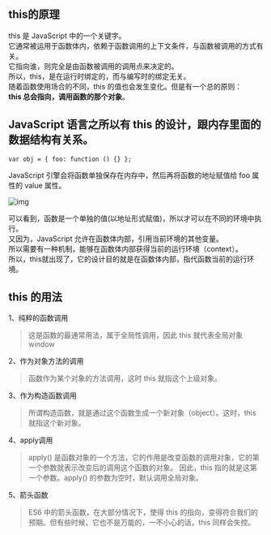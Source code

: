 ## this的原理
this 是 JavaScript 中的一个关键字。  
它通常被运用于函数体内，依赖于函数调用的上下文条件，与函数被调用的方式有关。  
它指向谁，则完全是由函数被调用的调用点来决定的。  
所以，this，是在运行时绑定的，而与编写时的绑定无关。  
随着函数使用场合的不同，this 的值也会发生变化。但是有一个总的原则：  
**this 总会指向，调用函数的那个对象**。

## JavaScript 语言之所以有 this 的设计，跟内存里面的数据结构有关系。
```
var obj = { foo: function () {} };
```  
JavaScript 引擎会将函数单独保存在内存中，然后再将函数的地址赋值给 foo 属性的 value 属性。  

![img](https://user-gold-cdn.xitu.io/2019/1/19/16864091b7cf8373?imageView2/0/w/1280/h/960/format/webp/ignore-error/1)   

可以看到，函数是一个单独的值(以地址形式赋值)，所以才可以在不同的环境中执行。  
又因为，JavaScript 允许在函数体内部，引用当前环境的其他变量。  
所以需要有一种机制，能够在函数体内部获得当前的运行环境（context）。  
所以，this就出现了，它的设计目的就是在函数体内部，指代函数当前的运行环境。


## this 的用法
1、纯粹的函数调用  
> 这是函数的最通常用法，属于全局性调用，因此 this 就代表全局对象 window  

2、作为对象方法的调用  
> 函数作为某个对象的方法调用，这时 this 就指这个上级对象。  

3、作为构造函数调用  
> 所谓构造函数，就是通过这个函数生成一个新对象（object）。这时，this 就指这个新对象。  

4、apply调用  
> apply() 是函数对象的一个方法，它的作用是改变函数的调用对象，它的第一个参数就表示改变后的调用这个函数的对象。
因此，this 指的就是这第一个参数。apply() 的参数为空时，默认调用全局对象。  

5、箭头函数  
> ES6 中的箭头函数，在大部分情况下，使得 this 的指向，变得符合我们的预期。但有些时候，它也不是万能的，一不小心的话，this 同样会失控。  
